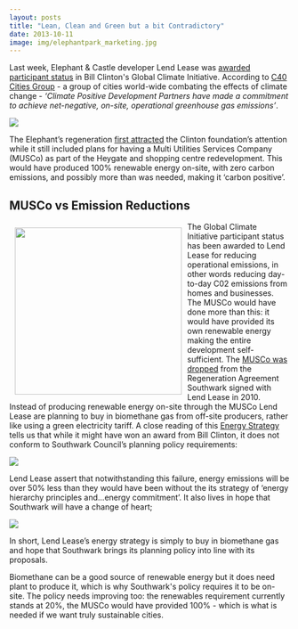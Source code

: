 ```yaml
---
layout: posts
title: "Lean, Clean and Green but a bit Contradictory"
date: 2013-10-11
image: img/elephantpark_marketing.jpg
---
```

Last week, Elephant & Castle developer Lend Lease was [awarded participant status](https://www.standard.co.uk/business/markets/property-southwark-gets-a-new-lease-of-life-8841328.html) in Bill Clinton's Global Climate Initiative. According to [C40 Cities Group](https://www.c40cities.org/c40blog/leading-the-way-forward-progress-in-australia) - a group of cities world-wide combating the effects of climate change - _‘Climate Positive Development Partners have made a commitment to achieve net-negative, on-site, operational greenhouse gas emissions’_.

![](https://dailybail.com/storage/bill-clinton-404_683090c.jpg)

The Elephant’s regeneration [first attracted](https://news.bbc.co.uk/1/hi/england/london/8056859.stm) the Clinton foundation’s attention while it still included plans for having a Multi Utilities Services Company (MUSCo) as part of the Heygate and shopping centre redevelopment. This would have produced 100% renewable energy on-site, with zero carbon emissions, and possibly more than was needed, making it ‘carbon positive’.

## MUSCo vs Emission Reductions
<img src="https://www.bdunlop.com/images/Elephant-and-Castle/energy_envrnmtl-services_lge.gif" align="left" width="300" style="margin:10px">The Global Climate Initiative participant status has been awarded to Lend Lease for reducing operational emissions, in other words reducing day-to-day C02 emissions from homes and businesses. The MUSCo would have done more than this: it would have provided its own renewable energy making the entire development self-sufficient. The [MUSCo was dropped](https://www.london-se1.co.uk/news/view/5052) from the Regeneration Agreement Southwark signed with Lend Lease in 2010. 
Instead of producing renewable energy on-site through the MUSCo Lend Lease are planning to buy in biomethane gas from off-site producers, rather like using a green electricity tariff. 
A close reading of this [Energy Strategy](https://planningonline.southwark.gov.uk/AcolNetCGI.exe?ACTION=UNWRAP&RIPNAME=Root.PgeResultDetail&TheSystemkey=9550213) tells us that while it might have won an award from Bill Clinton, it does not conform to Southwark Council’s planning policy requirements:

![](https://crappistmartin.github.io/images/page11.jpg)

Lend Lease assert that notwithstanding this failure, energy emissions will be over 50% less than they would have been without the its strategy of ‘energy hierarchy principles and…energy commitment’. It also lives in hope that Southwark will have a change of heart;


![](https://crappistmartin.github.io/images/page112.jpg)

In short, Lend Lease’s energy strategy is simply to buy in biomethane gas and hope that Southwark brings its planning policy into line with its proposals.

Biomethane can be a good source of renewable energy but it does need plant to produce it, which is why Southwark's policy requires it to be on-site. The policy needs improving too: the renewables requirement currently stands at 20%, the MUSCo would have provided 100% - which is what is needed if we want truly sustainable cities.  


